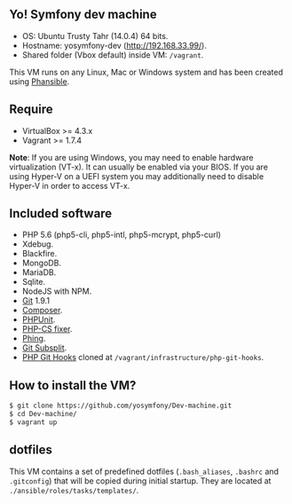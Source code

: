 Yo! Symfony dev machine
-----------------------
* OS: Ubuntu Trusty Tahr (14.0.4) 64 bits.
* Hostname: yosymfony-dev (http://192.168.33.99/).
* Shared folder (Vbox default) inside VM: `/vagrant`.

This VM runs on any Linux, Mac or Windows system and has been
created using [Phansible](http://phansible.com/).

## Require

* VirtualBox >= 4.3.x
* Vagrant >= 1.7.4

**Note**: If you are using Windows, you may need to enable hardware virtualization (VT-x).
It can usually be enabled via your BIOS. If you are using Hyper-V on a UEFI system you
may additionally need to disable Hyper-V in order to access VT-x.

## Included software

* PHP 5.6 (php5-cli, php5-intl, php5-mcrypt, php5-curl)
* Xdebug.
* Blackfire.
* MongoDB.
* MariaDB.
* Sqlite.
* NodeJS with NPM.
* [Git](https://git-scm.com/) 1.9.1
* [Composer](https://getcomposer.org/).
* [PHPUnit](https://phpunit.de/).
* [PHP-CS fixer](http://cs.sensiolabs.org/).
* [Phing](https://www.phing.info/).
* [Git Subsplit](https://github.com/dflydev/git-subsplit).
* [PHP Git Hooks](https://github.com/intaro/php-git-hooks.git) cloned at `/vagrant/infrastructure/php-git-hooks`.

## How to install the VM?

```bash
$ git clone https://github.com/yosymfony/Dev-machine.git
$ cd Dev-machine/
$ vagrant up
```

## dotfiles
This VM contains a set of predefined dotfiles (`.bash_aliases`, `.bashrc` and `.gitconfig`)
that will be copied during initial startup. They are located at `./ansible/roles/tasks/templates/`.
